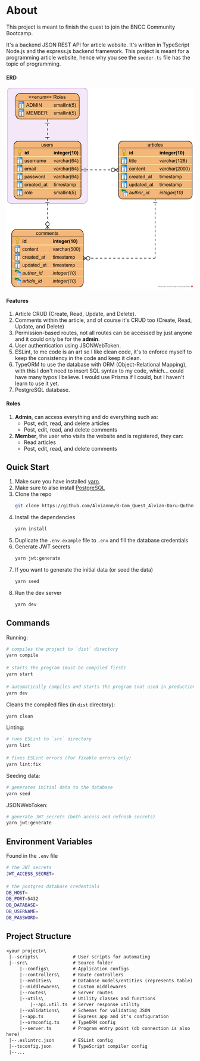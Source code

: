 # About
This project is meant to finish the quest to join the BNCC Community Bootcamp.

It's a backend JSON REST API for article website. It's written in TypeScript Node.js and the express.js backend framework. This project is meant for a programming article website, hence why you see the `seeder.ts` file has the topic of programming.

#### ERD
![ERD Image](./img/ERD.png)

#### Features
1. Article CRUD (Create, Read, Update, and Delete).
1. Comments within the article, and of course it's CRUD too (Create, Read, Update, and Delete)
1. Permission-based routes, not all routes can be accessed by just anyone and it could only be for the **admin**.
1. User authentication using JSONWebToken.
1. ESLint, to me code is an art so I like clean code, it's to enforce myself to keep the consistency in the code and keep it clean.
1. TypeORM to use the database with ORM (Object-Relational Mapping), with this I don't need to insert SQL syntax to my code, which... could have many typos I believe. I would use Prisma if I could, but I haven't learn to use it yet.
1. PostgreSQL database.

#### Roles
1. **Admin**, can access everything and do everything such as:
   * Post, edit, read, and delete articles
   * Post, edit, read, and delete comments
1. **Member**, the user who visits the website and is registered, they can:
   * Read articles
   * Post, edit, read, and delete comments

## Quick Start
1. Make sure you have installed [yarn](https://classic.yarnpkg.com/lang/en/).
1. Make sure to also install [PostgreSQL](https://www.postgresql.org/download/)
1. Clone the repo
   ```sh
   git clone https://github.com/Alviannn/B-Com_Quest_Alvian-Daru-Quthni.git
   ```
1. Install the dependencies
   ```sh
   yarn install
   ```
1. Duplicate the `.env.example` file to `.env` and fill the database credentials
1. Generate JWT secrets
   ```sh
   yarn jwt:generate
   ```
1. If you want to generate the initial data (or seed the data)
   ```sh
   yarn seed
   ```
1. Run the dev server
   ```sh
   yarn dev
   ```

## Commands
Running:
```sh
# compiles the project to `dist` directory
yarn compile

# starts the program (must be compiled first)
yarn start

# automatically compiles and starts the program (not used in production)
yarn dev

```

Cleans the compiled files (in `dist` directory):
```sh
yarn clean
```

Linting:
```sh
# runs ESLint to `src` directory
yarn lint

# fixes ESLint errors (for fixable errors only)
yarn lint:fix
```

Seeding data:
```sh
# generates initial data to the database
yarn seed
```

JSONWebToken:
```sh
# generate JWT secrets (both access and refresh secrets)
yarn jwt:generate
```

## Environment Variables
Found in the `.env` file
```sh
# the JWT secrets
JWT_ACCESS_SECRET=

# the postgres database credentials
DB_HOST=
DB_PORT=5432
DB_DATABASE=
DB_USERNAME=
DB_PASSWORD=
```

## Project Structure
```
<your project>\
 |--scripts\             # User scripts for automating
 |--src\                 # Source folder
     |--configs\         # Application configs
     |--controllers\     # Route controllers
     |--entities\        # Database models/entities (represents table)
     |--middlewares\     # Custom middlewares
     |--routes\          # Server routes
     |--utils\           # Utility classes and functions
         |--api.util.ts  # Server response utility
     |--validations\     # Schemas for validating JSON
     |--app.ts           # Express app and it's configuration
     |--ormconfig.ts     # TypeORM config
     |--server.ts        # Program entry point (db connection is also here)
 |--.eslintrc.json       # ESLint config
 |--tsconfig.json        # TypeScript compiler config
 |--...
```